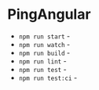 # PingAngular

* `npm run start` -
* `npm run watch` -
* `npm run build` -
* `npm run lint` -
* `npm run test` -
* `npm run test:ci` - 
